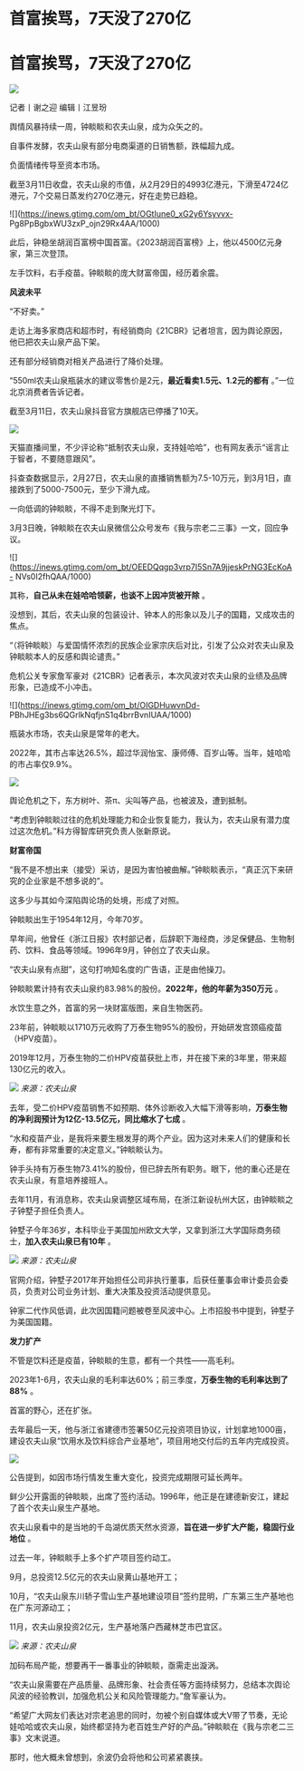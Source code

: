 # 首富挨骂，7天没了270亿

# 首富挨骂，7天没了270亿

![](https://inews.gtimg.com/om_bt/O7UgbEZoI8LJYYk7UuSYzdiiPb2UNEwRFCVlQA_2kqMwkAA/1000)

记者丨谢之迎 编辑丨江昱玢

舆情风暴持续一周，钟睒睒和农夫山泉，成为众矢之的。

自事件发酵，农夫山泉有部分电商渠道的日销售额，跌幅超九成。

负面情绪传导至资本市场。

截至3月11日收盘，农夫山泉的市值，从2月29日的4993亿港元，下滑至4724亿港元，7个交易日蒸发约270亿港元，好在走势已趋稳。

![](https://inews.gtimg.com/om_bt/OGtIune0_xG2y6Ysyvvx-
Pg8PpBgbxWU3zxP_ojn29Rx4AA/1000)

此后，钟稳坐胡润百富榜中国首富。《2023胡润百富榜》上，他以4500亿元身家，第三次登顶。

左手饮料，右手疫苗。钟睒睒的庞大财富帝国，经历着余震。

**风波未平**

“不好卖。”

走访上海多家商店和超市时，有经销商向《21CBR》记者坦言，因为舆论原因，他已把农夫山泉产品下架。

还有部分经销商对相关产品进行了降价处理。

“550ml农夫山泉瓶装水的建议零售价是2元，**最近看卖1.5元、1.2元的都有** 。”一位北京消费者告诉记者。

截至3月11日，农夫山泉抖音官方旗舰店已停播了10天。

![](https://inews.gtimg.com/om_bt/OUYTVqN4FVo7z6s-ErUcdqJmQHZCc0e4GK5hcQZDzO6zgAA/1000)

天猫直播间里，不少评论称“抵制农夫山泉，支持娃哈哈”，也有网友表示“谣言止于智者，不要随意跟风”。

抖查查数据显示，2月27日，农夫山泉的直播销售额为7.5-10万元，到3月1日，直接跌到了5000-7500元，至少下滑九成。

一向低调的钟睒睒，不得不走到聚光灯下。

3月3日晚，钟睒睒在农夫山泉微信公众号发布《我与宗老二三事》一文，回应争议。

![](https://inews.gtimg.com/om_bt/OEEDQqgp3vrp7I5Sn7A9jjeskPrNG3EcKoA-
NVs0I2fhQAA/1000)

其称，**自己从未在娃哈哈领薪，也谈不上因冲货被开除** 。

没想到，其后，农夫山泉的包装设计、钟本人的形象以及儿子的国籍，又成攻击的焦点。

“（将钟睒睒）与爱国情怀浓烈的民族企业家宗庆后对比，引发了公众对农夫山泉及钟睒睒本人的反感和舆论谴责。”

危机公关专家詹军豪对《21CBR》记者表示，本次风波对农夫山泉的业绩及品牌形象，已造成不小冲击。

![](https://inews.gtimg.com/om_bt/OIGDHuwvnDd-
PBhJHEg3bs6QGrlkNqfjnS1q4brrBvnIUAA/1000)

瓶装水市场，农夫山泉是常年的老大。

2022年，其市占率达26.5%，超过华润怡宝、康师傅、百岁山等。当年，娃哈哈的市占率仅9.9%。

![](https://inews.gtimg.com/om_bt/OIkMWlMuyUQDJxkUjCO9FktyDMMEf7aenp3jf8ILXBsTMAA/1000)

舆论危机之下，东方树叶、茶π、尖叫等产品，也被波及，遭到抵制。

“考虑到钟睒睒过往的危机处理能力和企业恢复能力，我认为，农夫山泉有潜力度过这次危机。”科方得智库研究负责人张新原说。

**财富帝国**

“我不是不想出来（接受）采访，是因为害怕被曲解。”钟睒睒表示，“真正沉下来研究的企业家是不想多说的”。

这多少与其如今深陷舆论场的处境，形成了对照。

钟睒睒出生于1954年12月，今年70岁。

早年间，他曾任《浙江日报》农村部记者，后辞职下海经商，涉足保健品、生物制药、饮料、食品等领域。1996年9月，钟创立了农夫山泉。

“农夫山泉有点甜”，这句打响知名度的广告语，正是由他操刀。

钟睒睒累计持有农夫山泉约83.98%的股份。**2022年，他的年薪为350万元** 。

水饮生意之外，首富的另一块财富版图，来自生物医药。

23年前，钟睒睒以1710万元收购了万泰生物95%的股份，开始研发宫颈癌疫苗（HPV疫苗）。

2019年12月，万泰生物的二价HPV疫苗获批上市，并在接下来的3年里，带来超130亿元的收入。

![](https://inews.gtimg.com/om_bt/OB5gmK37rvsKFSnckgZfLp5JEDy84Y_kGUGuapVIzJXIkAA/1000)
_来源：农夫山泉_

去年，受二价HPV疫苗销售不如预期、体外诊断收入大幅下滑等影响，**万泰生物的净利润预计为12亿-13.5亿元，同比缩水了七成** 。

“水和疫苗产业，是我将来要生根发芽的两个产业。因为这对未来人们的健康和长寿，都有非常重要的决定意义。”钟睒睒认为。

钟手头持有万泰生物73.41%的股份，但已辞去所有职务。眼下，他的重心还是在农夫山泉，有意培养接班人。

去年11月，有消息称，农夫山泉调整区域布局，在浙江新设杭州大区，由钟睒睒之子钟墅子担任负责人。

钟墅子今年36岁，本科毕业于美国加州欧文大学，又拿到浙江大学国际商务硕士，**加入农夫山泉已有10年** 。

![](https://inews.gtimg.com/om_bt/O84538xTuIDDU-3JHoWMnlMkw0BF0XA4jPGqBZmTZ8s4MAA/1000)
_来源：农夫山泉_

官网介绍，钟墅子2017年开始担任公司非执行董事，后获任董事会审计委员会委员，负责对公司业务计划、重大决策及投资活动提供意见。

钟家二代作风低调，此次因国籍问题被卷至风波中心。上市招股书中提到，钟墅子为美国国籍。

**发力扩产**

不管是饮料还是疫苗，钟睒睒的生意，都有一个共性——高毛利。

2023年1-6月，农夫山泉的毛利率达60%；前三季度，**万泰生物的毛利率达到了88%** 。

首富的野心，还在扩张。

去年最后一天，他与浙江省建德市签署50亿元投资项目协议，计划拿地1000亩，建设农夫山泉“饮用水及饮料综合产业基地”，项目用地交付后的五年内完成投资。

![](https://inews.gtimg.com/om_bt/OgCLjEZW2QmFKq_yFkUWzuQrGfz5jHLwmXQcG8twYytDMAA/1000)

公告提到，如因市场行情发生重大变化，投资完成期限可延长两年。

鲜少公开露面的钟睒睒，出席了签约活动。1996年，他正是在建德新安江，建起了首个农夫山泉生产基地。

农夫山泉看中的是当地的千岛湖优质天然水资源，**旨在进一步扩大产能，稳固行业地位** 。

过去一年，钟睒睒手上多个扩产项目签约动工。

9月，总投资12.5亿元的农夫山泉黄山基地开工；

10月，“农夫山泉东川轿子雪山生产基地建设项目”签约昆明，广东第三生产基地也在广东河源动工；

11月，农夫山泉投资2亿元，生产基地落户西藏林芝市巴宜区。

![](https://inews.gtimg.com/om_bt/OJ8kAOwo8fUmVsEXDIdrKXt9rh2sVq6ppupwXColACH2AAA/1000)
_来源：农夫山泉_

加码布局产能，想要再干一番事业的钟睒睒，亟需走出漩涡。

“农夫山泉需要在产品质量、品牌形象、社会责任等方面持续努力，总结本次舆论风波的经验教训，加强危机公关和风险管理能力。”詹军豪认为。

“希望广大网友们表达对宗老追思的同时，勿被个别自媒体或大V带了节奏，无论娃哈哈或农夫山泉，始终都坚持为老百姓生产好的产品。”钟睒睒在《我与宗老二三事》文末说道。

那时，他大概未曾想到，余波仍会将他和公司紧紧裹挟。

